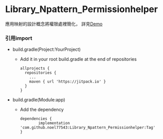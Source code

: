 # Library_Npattern_Permissionhelper
應用映射的設計概念將權限處裡簡化，
詳見[Demo](https://github.com/noel77543/Demo_PermissionHelper)


### 引用import
- build.gradle(Project:YourProject)
  - Add it in your root build.gradle at the end of repositories

        allprojects {
          repositories {
            ...
            maven { url 'https://jitpack.io' }
          }
        }
    
    
- build.gradle(Module:app)
  - Add the dependency
  
        dependencies {
                implementation 'com.github.noel77543:Library_Npattern_Permissionhelper:Tag'
        }
